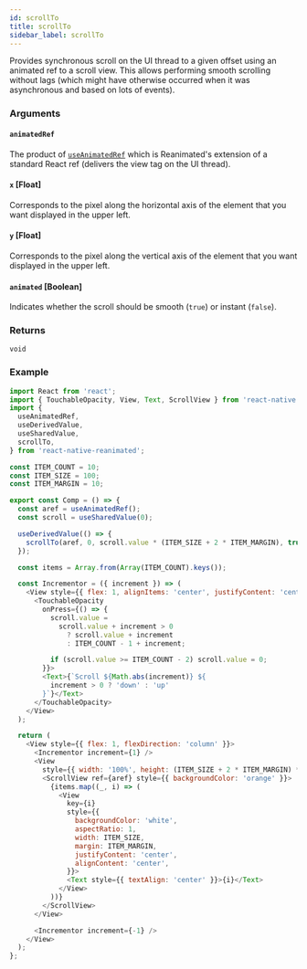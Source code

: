 ```yaml
---
id: scrollTo
title: scrollTo
sidebar_label: scrollTo
---
```


Provides synchronous scroll on the UI thread to a given offset using an animated ref to a scroll view. This allows performing smooth scrolling without lags (which might have otherwise occurred when it was asynchronous and based on lots of events).

### Arguments

#### `animatedRef`

The product of [`useAnimatedRef`](/docs/2.x/api/hooks/useAnimatedRef) which is Reanimated's extension of a standard React ref (delivers the view tag on the UI thread).

#### `x` [Float]

Corresponds to the pixel along the horizontal axis of the element that you want displayed in the upper left.

#### `y` [Float]

Corresponds to the pixel along the vertical axis of the element that you want displayed in the upper left.

#### `animated` [Boolean]

Indicates whether the scroll should be smooth (`true`) or instant (`false`).

### Returns

`void`

### Example

```js
import React from 'react';
import { TouchableOpacity, View, Text, ScrollView } from 'react-native';
import {
  useAnimatedRef,
  useDerivedValue,
  useSharedValue,
  scrollTo,
} from 'react-native-reanimated';

const ITEM_COUNT = 10;
const ITEM_SIZE = 100;
const ITEM_MARGIN = 10;

export const Comp = () => {
  const aref = useAnimatedRef();
  const scroll = useSharedValue(0);

  useDerivedValue(() => {
    scrollTo(aref, 0, scroll.value * (ITEM_SIZE + 2 * ITEM_MARGIN), true);
  });

  const items = Array.from(Array(ITEM_COUNT).keys());

  const Incrementor = ({ increment }) => (
    <View style={{ flex: 1, alignItems: 'center', justifyContent: 'center' }}>
      <TouchableOpacity
        onPress={() => {
          scroll.value =
            scroll.value + increment > 0
              ? scroll.value + increment
              : ITEM_COUNT - 1 + increment;

          if (scroll.value >= ITEM_COUNT - 2) scroll.value = 0;
        }}>
        <Text>{`Scroll ${Math.abs(increment)} ${
          increment > 0 ? 'down' : 'up'
        }`}</Text>
      </TouchableOpacity>
    </View>
  );

  return (
    <View style={{ flex: 1, flexDirection: 'column' }}>
      <Incrementor increment={1} />
      <View
        style={{ width: '100%', height: (ITEM_SIZE + 2 * ITEM_MARGIN) * 2 }}>
        <ScrollView ref={aref} style={{ backgroundColor: 'orange' }}>
          {items.map((_, i) => (
            <View
              key={i}
              style={{
                backgroundColor: 'white',
                aspectRatio: 1,
                width: ITEM_SIZE,
                margin: ITEM_MARGIN,
                justifyContent: 'center',
                alignContent: 'center',
              }}>
              <Text style={{ textAlign: 'center' }}>{i}</Text>
            </View>
          ))}
        </ScrollView>
      </View>

      <Incrementor increment={-1} />
    </View>
  );
};
```
